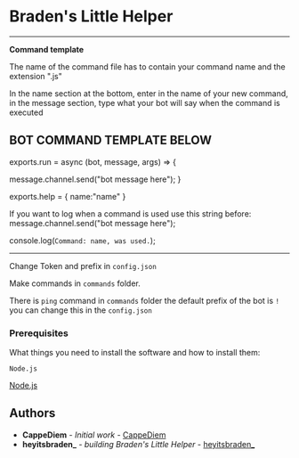 # Braden's Little Helper
-------
**Command template**

The name of the command file has to contain your command name and the extension ".js"

In the name section at the bottom, enter in the name of your new command, in the message section, type what your bot will say when the command is executed

**BOT COMMAND TEMPLATE BELOW**
----------------------------- 

exports.run = async (bot, message, args) => {

  message.channel.send("bot message here");
}

exports.help = {
    name:"name"
}
  
  If you want to log when a command is used use this string before: message.channel.send("bot message here");
  
  console.log(`Command: name, was used.`);

-----

Change Token and prefix in ``config.json``

Make commands in ``commands`` folder.

There is ``ping`` command in ``commands`` folder
the default prefix of the bot is ``!`` you can change this in the ``config.json``
### Prerequisites

What things you need to install the software and how to install them:

```
Node.js
```

[Node.js](https://nodejs.org/en/) 

## Authors

* **CappeDiem** - *Initial work* - [CappeDiem](https://github.com/CappeDiem)
* **heyitsbraden_** - *building Braden's Little Helper* - [heyitsbraden_](https://github.com/heyitsbraden/)